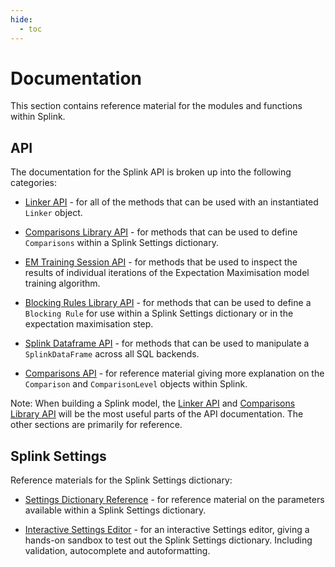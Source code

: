 ```yaml
---
hide:
  - toc
---
```


# Documentation

This section contains reference material for the modules and functions within Splink.

## API
The documentation for the Splink API is broken up into the following categories:

- [Linker API](./linker.md) - for all of the methods that can be used with an instantiated `Linker` object.

- [Comparisons Library API](./comparison_level_library.md) - for methods that can be used to define `Comparisons` within a Splink Settings dictionary.

- [EM Training Session API](./em_training_session.md) - for methods that be used to inspect the results of individual iterations of the Expectation Maximisation model training algorithm.

- [Blocking Rules Library API](./blocking_rule_library.md) - for methods that can be used to define a `Blocking Rule` for use within a Splink Settings dictionary or in the expectation maximisation step.

- [Splink Dataframe API](./SplinkDataFrame.md) - for methods that can be used to manipulate a `SplinkDataFrame` across all SQL backends.

- [Comparisons API](./comparison.md) - for reference material giving more explanation on the `Comparison` and `ComparisonLevel` objects within Splink.

Note: When building a Splink model, the [Linker API](./linker.md) and [Comparisons Library API](./comparison_level_library.md) will be the most useful parts of the API documentation. The other sections are primarily for reference.

## Splink Settings
Reference materials for the Splink Settings dictionary:

- [Settings Dictionary Reference](./settings_dict_guide.md) - for reference material on the parameters available within a Splink Settings dictionary.

- [Interactive Settings Editor](./settingseditor/editor.md) - for an interactive Settings editor, giving a hands-on sandbox to test out the Splink Settings dictionary. Including validation, autocomplete and autoformatting.